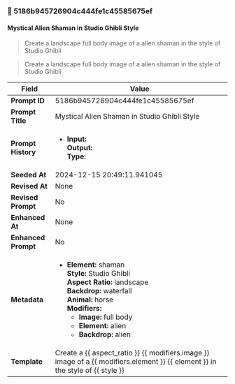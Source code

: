 

### 📜 5186b945726904c444fe1c45585675ef

#### Mystical Alien Shaman in Studio Ghibli Style

> Create a landscape full body image of a alien shaman in the style of Studio Ghibli

> Create a landscape full body image of a alien shaman in the style of Studio Ghibli

| Field          | Value                                                                                                                                                                      |
|----------------|----------------------------------------------------------------------------------------------------------------------------------------------------------------------------|
| **Prompt ID**  | 5186b945726904c444fe1c45585675ef                                                                                                                                                            |
| **Prompt Title**  | Mystical Alien Shaman in Studio Ghibli Style                                                                                                                                                            |
| **Prompt History** | <ul><li>**Input:**  <br> **Output:**  <br> **Type:** </li></ul> |
| **Seeded At** | 2024-12-15 20:49:11.941045                                                                                                                                                   |
| **Revised At** | None                                                                                                                                                   |
| **Revised Prompt** | No                                                                                                                                                                      |
| **Enhanced At** | None                                                                                                                                                  |
| **Enhanced Prompt** | No                                                                                                                                                                    |
| **Metadata**   | <ul><li>**Element:** shaman <br> **Style:** Studio Ghibli <br> **Aspect Ratio:** landscape <br> **Backdrop:** waterfall <br> **Animal:** horse <br> **Modifiers:**<ul><li>**Image:** full body</li><li>**Element:** alien</li><li>**Backdrop:** alien</li></ul></li></ul> |
| **Template**   | Create a {{ aspect_ratio }} {{ modifiers.image }} image of a {{ modifiers.element }} {{ element }} in the style of {{ style }}                                                                                                                                           |


